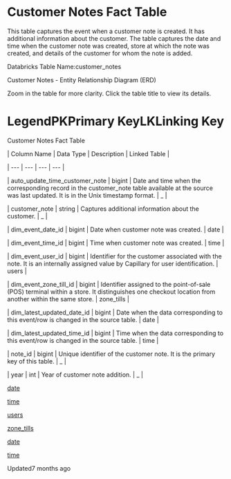 # Customer Notes Fact Table

This table captures the event when a customer note is created. It has additional information about the customer. The table captures the date and time when the customer note was created, store at which the note was created, and details of the customer for whom the note is added.

Databricks Table Name:customer_notes

Customer Notes - Entity Relationship Diagram (ERD)

Zoom in the table for more clarity. Click the table title to view its details.

# LegendPKPrimary KeyLKLinking Key

Customer Notes Fact Table

| Column Name | Data Type | Description | Linked Table |

| --- | --- | --- | --- |

| auto_update_time_customer_note | bigint | Date and time when the corresponding record in the customer_note table available at the source was last updated. It is in the Unix timestamp format. | _ |

| customer_note | string | Captures additional information about the customer. | _ |

| dim_event_date_id | bigint | Date when customer note was created. | date |

| dim_event_time_id | bigint | Time when customer note was created. | time |

| dim_event_user_id | bigint | Identifier for the customer associated with the note. It is an internally assigned value by Capillary for user identification. | users |

| dim_event_zone_till_id | bigint | Identifier assigned to the point-of-sale (POS) terminal within a store. It distinguishes one checkout location from another within the same store. | zone_tills |

| dim_latest_updated_date_id | bigint | Date when the data corresponding to this event/row is changed in the source table. | date |

| dim_latest_updated_time_id | bigint | Time when the data corresponding to this event/row is changed in the source table. | time |

| note_id | bigint | Unique identifier of the customer note. It is the primary key of this table. | _ |

| year | int | Year of customer note addition. | _ |



[date](/docs/dimension-tables#date)

[time](/docs/dimension-tables#time)

[users](/docs/dimension-tables#users-users)

[zone_tills](/docs/dimension-tables#zone-till)

[date](/docs/dimension-tables#date)

[time](/docs/dimension-tables#time)

Updated7 months ago